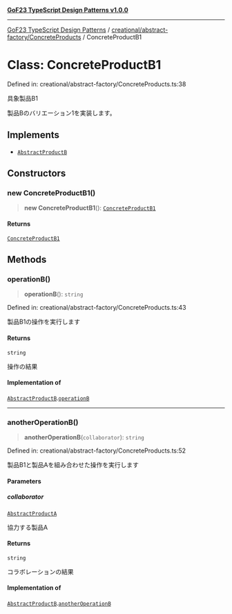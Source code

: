 [**GoF23 TypeScript Design Patterns v1.0.0**](../../../../README.md)

***

[GoF23 TypeScript Design Patterns](../../../../README.md) / [creational/abstract-factory/ConcreteProducts](../README.md) / ConcreteProductB1

# Class: ConcreteProductB1

Defined in: creational/abstract-factory/ConcreteProducts.ts:38

具象製品B1

製品Bのバリエーション1を実装します。

## Implements

- [`AbstractProductB`](../../AbstractProducts/interfaces/AbstractProductB.md)

## Constructors

### new ConcreteProductB1()

> **new ConcreteProductB1**(): [`ConcreteProductB1`](ConcreteProductB1.md)

#### Returns

[`ConcreteProductB1`](ConcreteProductB1.md)

## Methods

### operationB()

> **operationB**(): `string`

Defined in: creational/abstract-factory/ConcreteProducts.ts:43

製品B1の操作を実行します

#### Returns

`string`

操作の結果

#### Implementation of

[`AbstractProductB`](../../AbstractProducts/interfaces/AbstractProductB.md).[`operationB`](../../AbstractProducts/interfaces/AbstractProductB.md#operationb)

***

### anotherOperationB()

> **anotherOperationB**(`collaborator`): `string`

Defined in: creational/abstract-factory/ConcreteProducts.ts:52

製品B1と製品Aを組み合わせた操作を実行します

#### Parameters

##### collaborator

[`AbstractProductA`](../../AbstractProducts/interfaces/AbstractProductA.md)

協力する製品A

#### Returns

`string`

コラボレーションの結果

#### Implementation of

[`AbstractProductB`](../../AbstractProducts/interfaces/AbstractProductB.md).[`anotherOperationB`](../../AbstractProducts/interfaces/AbstractProductB.md#anotheroperationb)

